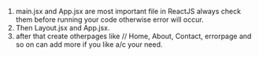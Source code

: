 1. main.jsx and App.jsx are most important file in ReactJS always check them before running your code otherwise error will occur.
2. Then Layout.jsx and App.jsx.
3. after that create otherpages like // Home, About, Contact, errorpage  and so on can add more if you like a/c your need.
